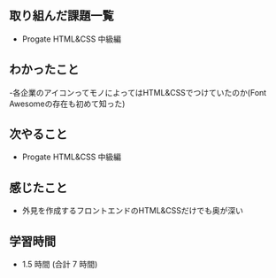   ## 取り組んだ課題一覧
  - Progate HTML&CSS 中級編 
  ## わかったこと
  -各企業のアイコンってモノによってはHTML&CSSでつけていたのか(Font Awesomeの存在も初めて知った)
  ## 次やること
  - Progate HTML&CSS 中級編
  ## 感じたこと
  - 外見を作成するフロントエンドのHTML&CSSだけでも奥が深い
  ## 学習時間
  -  1.5 時間   (合計 7 時間)
